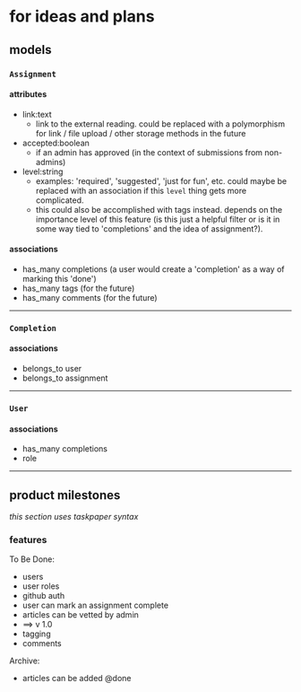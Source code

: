 # for ideas and plans

## models

### `Assignment`

#### attributes

- link:text
    - link to the external reading. could be replaced with a polymorphism for
      link / file upload / other storage methods in the future
- accepted:boolean
    - if an admin has approved (in the context of submissions from non-admins)
- level:string
    - examples: 'required', 'suggested', 'just for fun', etc. could maybe be
      replaced with an association if this `level` thing gets more complicated.
    - this could also be accomplished with tags instead. depends on the
      importance level of this feature (is this just a helpful filter or is it
      in some way tied to 'completions' and the idea of assignment?).

#### associations

- has_many completions (a user would create a 'completion' as a way of marking
  this 'done')
- has_many tags (for the future)
- has_many comments (for the future)

-------------------------

### `Completion`

#### associations

- belongs_to user
- belongs_to assignment

-------------------------

### `User`

####  associations

- has_many completions
- role

-------------------------------------------------

## product milestones

_this section uses taskpaper syntax_

### features

To Be Done:

- users
- user roles
- github auth
- user can mark an assignment complete
- articles can be vetted by admin
- ==> v 1.0
- tagging
- comments

Archive:
- articles can be added @done

